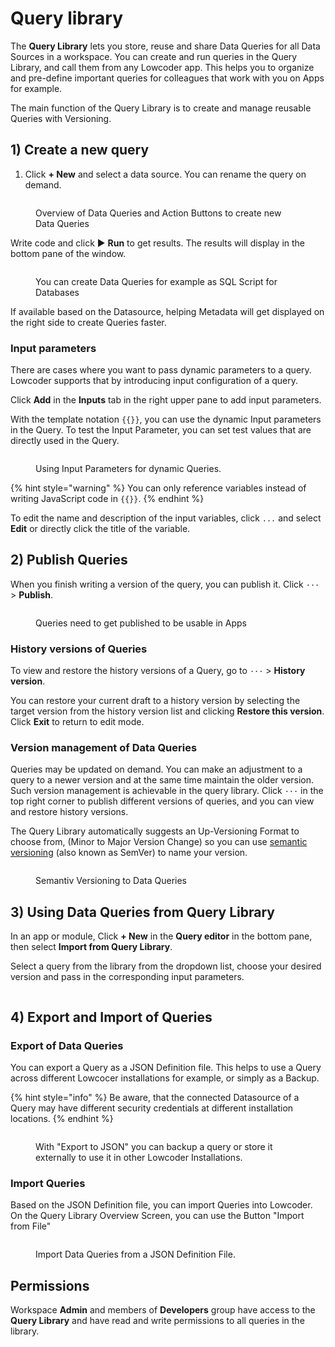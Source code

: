 # Query library

The **Query Library** lets you store, reuse and share Data Queries for all Data Sources in a workspace. You can create and run queries in the Query Library, and call them from any Lowcoder app. This helps you to organize and pre-define important queries for colleagues that work with you on Apps for example.

The main function of the Query Library is to create and manage reusable Queries with Versioning.

## 1) Create a new query

1. Click **+ New** and select a data source. You can rename the query on demand.

<figure><img src="../.gitbook/assets/Admin  Query Collection.png" alt=""><figcaption><p>Overview of Data Queries and Action Buttons to create new Data Queries</p></figcaption></figure>

Write code and click ▶ **Run** to get results. The results will display in the bottom pane of the window.

<figure><img src="../.gitbook/assets/Query Library  New Query.png" alt=""><figcaption><p>You can create Data Queries for example as SQL Script for Databases</p></figcaption></figure>

If available based on the Datasource, helping Metadata will get displayed on the right side to create Queries faster.

### Input parameters

There are cases where you want to pass dynamic parameters to a query. Lowcoder supports that by introducing input configuration of a query.

Click **Add** in the **Inputs** tab in the right upper pane to add input parameters.&#x20;

With the template notation `{{}}`, you can use the dynamic Input parameters in the Query. To test the Input Parameter, you can set test values that are directly used in the Query.

<figure><img src="../.gitbook/assets/Query Library  Input Parameter.png" alt=""><figcaption><p>Using Input Parameters for dynamic Queries.</p></figcaption></figure>

{% hint style="warning" %}
You can only reference variables instead of writing JavaScript code in `{{}}`.
{% endhint %}

To edit the name and description of the input variables, click `...` and select **Edit** or directly click the title of the variable.

## 2) Publish Queries

When you finish writing a version of the query, you can publish it. Click `···` > **Publish**.&#x20;

<figure><img src="../.gitbook/assets/Query Library  Publish Query.png" alt=""><figcaption><p>Queries need to get published to be usable in Apps</p></figcaption></figure>

### History versions of Queries

To view and restore the history versions of a Query, go to `···` > **History version**.

You can restore your current draft to a history version by selecting the target version from the history version list and clicking **Restore this version**. Click **Exit** to return to edit mode.

### Version management of Data Queries

Queries may be updated on demand. You can make an adjustment to a query to a newer version and at the same time maintain the older version. Such version management is achievable in the query library. Click `···` in the top right corner to publish different versions of queries, and you can view and restore history versions.

The Query Library automatically suggests an Up-Versioning Format to choose from, (Minor to Major Version Change) so you can use [semantic versioning](https://semver.org/) (also known as SemVer) to name your version.

<figure><img src="../.gitbook/assets/Query Library  Version Query.png" alt=""><figcaption><p>Semantiv Versioning to Data Queries</p></figcaption></figure>

## 3) Using Data Queries from Query Library

In an app or module, Click **+ New** in the **Query editor** in the bottom pane, then select **Import from Query Library**.

Select a query from the library from the dropdown list, choose your desired version and pass in the corresponding input parameters.

<figure><img src="../.gitbook/assets/App Editor  Data Query from Library.png" alt=""><figcaption></figcaption></figure>

## 4) Export and Import of Queries

### Export of Data Queries

You can export a Query as a JSON Definition file. This helps to use a Query across different Lowcocer installations for example, or simply as a Backup.

{% hint style="info" %}
Be aware, that the connected Datasource of a Query may have different security credentials at different installation locations.
{% endhint %}

<figure><img src="../.gitbook/assets/Query Library  Export Query.png" alt=""><figcaption><p>With "Export to JSON" you can backup a query or store it externally to use it in other Lowcoder Installations.</p></figcaption></figure>

### Import Queries

Based on the JSON Definition file, you can import Queries into Lowcoder. On the Query Library Overview Screen, you can use the Button "Import from File"

<figure><img src="../.gitbook/assets/Query Library  Import Query.png" alt=""><figcaption><p>Import Data Queries from a JSON Definition File.</p></figcaption></figure>

## Permissions

Workspace **Admin** and members of **Developers** group have access to the **Query Library** and have read and write permissions to all queries in the library.
